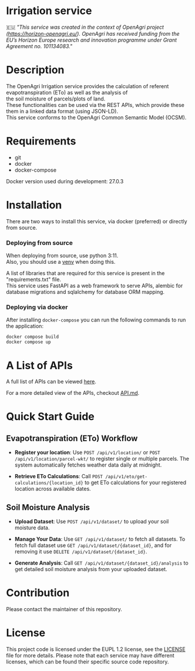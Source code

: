 # Irrigation service

:eu: *"This service was created in the context of OpenAgri project (https://horizon-openagri.eu/). OpenAgri has received funding from the EU’s Horizon Europe research and innovation programme under Grant Agreement no. 101134083."*
# Description

The OpenAgri Irrigation service provides the calculation of referent evapotranspiration (ETo) as well as the analysis of \
the soil moisture of parcels/plots of land. \
These functionalities can be used via the REST APIs, which provide these them in a linked data format (using JSON-LD). \
This service conforms to the OpenAgri Common Semantic Model (OCSM).

# Requirements

<ul>
    <li>git</li>
    <li>docker</li>
    <li>docker-compose</li>
</ul>

Docker version used during development: 27.0.3

# Installation

There are two ways to install this service, via docker (preferred) or directly from source.

<h3> Deploying from source </h3>

When deploying from source, use python 3:11.\
Also, you should use a [venv](https://peps.python.org/pep-0405/) when doing this.

A list of libraries that are required for this service is present in the "requirements.txt" file.\
This service uses FastAPI as a web framework to serve APIs, alembic for database migrations and sqlalchemy for database ORM mapping.

<h3> Deploying via docker </h3>

After installing <code>docker-compose</code> you can run the following commands to run the application:

```
docker compose build
docker compose up
```

# A List of APIs
A full list of APIs can be viewed [here](https://editor-next.swagger.io/?url=https://gist.githubusercontent.com/vlf-stefan-drobic/1f58277bf816eda4eb383791351901e3/raw/14530a5eb4ae939434b2367d25b9c6b28b613e84/gistfile1.txt).

For a more detailed view of the APIs, checkout [API.md](API.md).

# Quick Start Guide

## Evapotranspiration (ETo) Workflow

 - **Register your location**: Use `POST /api/v1/location/` or `POST /api/v1/location/parcel-wkt/` to register single or multiple parcels. The system automatically fetches weather data daily at midnight.

 - **Retrieve ETo Calculations**: Call `POST /api/v1/eto/get-calculations/{location_id}` to get ETo calculations for your registered location across available dates. 


## Soil Moisture Analysis

 - **Upload Dataset**: Use `POST /api/v1/dataset/` to upload your soil moisture data.

 - **Manage Your Data**: Use `GET /api/v1/dataset/` to fetch all datasets. To fetch full dataset use `GET /api/v1/dataset/{dataset_id}`, and for removing it use `DELETE /api/v1/dataset/{dataset_id}`.

 - **Generate Analysis**: Call `GET /api/v1/dataset/{dataset_id}/analysis` to get detailed soil moisture analysis from your uploaded dataset. 


# Contribution
Please contact the maintainer of this repository.

# License
This project code is licensed under the EUPL 1.2 license, see the [LICENSE](https://github.com/agstack/OpenAgri-IrrigationManagement/blob/main/LICENSE) file for more details.
Please note that each service may have different licenses, which can be found their specific source code repository.

